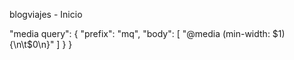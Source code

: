 blogviajes - Inicio

"media query": {
        "prefix": "mq",
        "body": [
            "@media (min-width: $1) {\n\t$0\n}"
        ]
    }
}